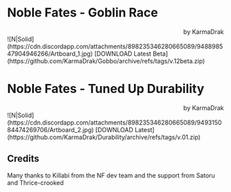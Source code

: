 # Noble Fates - Goblin Race
<div align="right">by KarmaDrak</div>
![N|Solid](https://cdn.discordapp.com/attachments/898235346280665089/948898547904946266/Artboard_1.jpg)
[DOWNLOAD Latest Beta](https://github.com/KarmaDrak/Gobbo/archive/refs/tags/v.12beta.zip)

# Noble Fates - Tuned Up Durability
<div align="right">by KarmaDrak</div>
![N|Solid](https://cdn.discordapp.com/attachments/898235346280665089/949315084474269706/Artboard_2.jpg)
[DOWNLOAD Latest](https://github.com/KarmaDrak/Durability/archive/refs/tags/v.01.zip)


## Credits
Many thanks to Killabi from the NF dev team and the support from Satoru and Thrice-crooked
